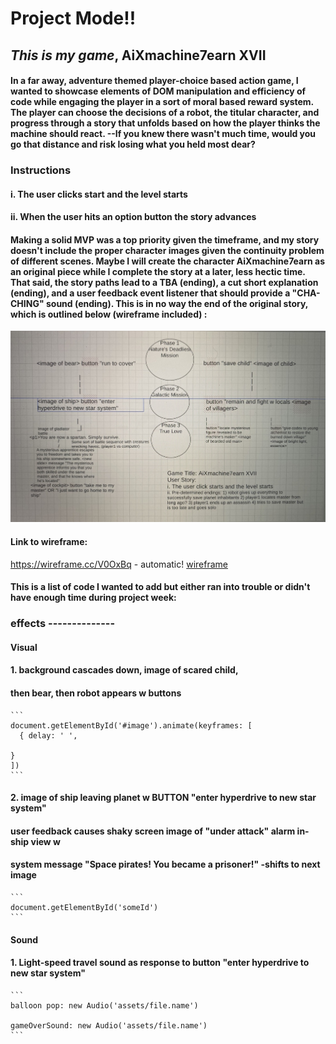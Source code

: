 # Project Mode!!

## *This is my game*, **AiXmachine7earn XVII**

#### In a far away, adventure themed player-choice based action game, I wanted to showcase elements of DOM manipulation and efficiency of code while engaging the player in a sort of moral based reward system. The player can choose the decisions of a robot, the titular character, and progress through a story that unfolds based on how the player thinks the machine should react. --If you knew there wasn't much time, would you go that distance and risk losing what you held most dear? 

### **Instructions**
#### i. The user clicks start and the level starts
#### ii. When the user hits an option button the story advances

#### Making a solid MVP was a top priority given the timeframe, and my story doesn't include the proper character images given the continuity problem of different scenes. Maybe I will create the character **AiXmachine7earn** as an original piece while I complete the story at a later, less hectic time. That said, the story paths lead to a TBA (ending), a cut short explanation (ending), and a user feedback event listener that should provide a "CHA-CHING" sound (ending). This is in no way the end of the original story, which is outlined below (wireframe included) :

![Image of AiXmachine7earn XXVII wireframe](wireframe.jpeg) 

#### Link to wireframe: 
https://wireframe.cc/V0OxBq - automatic!
[wireframe](https://wireframe.cc/V0OxBq)










#### This is a list of code I wanted to add but either ran into trouble or didn't have enough time during project week:
 
### **effects** --------------  
 
####   **Visual**
#### 1. background cascades down, image of scared child, 
#### then bear, then robot appears w buttons 
   
    ```
    document.getElementById('#image').animate(keyframes: [
      { delay: ' ',
        
    }
    ])
    ```

#### 2. image of ship leaving planet w BUTTON "enter hyperdrive to new star system"
#### user feedback causes shaky screen image of "under attack" alarm in-ship view w 
#### system message "Space pirates! You became a prisoner!" -shifts to next image   
    ```
    document.getElementById('someId')
    ```

####  **Sound**
####  1. Light-speed travel sound as response to button "enter hyperdrive to new star system" 
      
    ```
    balloon pop: new Audio('assets/file.name')
  
    gameOverSound: new Audio('assets/file.name')
    ```
